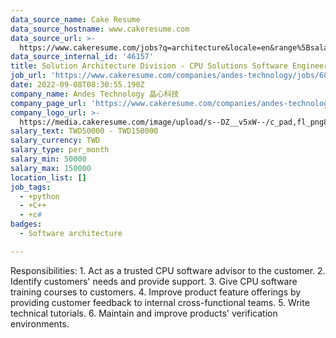 ```yaml
---
data_source_name: Cake Resume
data_source_hostname: www.cakeresume.com
data_source_url: >-
  https://www.cakeresume.com/jobs?q=architecture&locale=en&range%5Bsalary_range%5D%5Bmin%5D=1000000&page=4
data_source_internal_id: '46157'
title: Solution Architecture Division - CPU Solutions Software Engineer
job_url: 'https://www.cakeresume.com/companies/andes-technology/jobs/68e27b'
date: 2022-09-08T08:30:55.190Z
company_name: Andes Technology 晶心科技
company_page_url: 'https://www.cakeresume.com/companies/andes-technology'
company_logo_url: >-
  https://media.cakeresume.com/image/upload/s--DZ__v5xW--/c_pad,fl_png8,h_200,w_200/v1662349969/iqb0owanivsth9kwyzib.png
salary_text: TWD50000 - TWD150000
salary_currency: TWD
salary_type: per_month
salary_min: 50000
salary_max: 150000
location_list: []
job_tags:
  - +python
  - +C++
  - +c#
badges:
  - Software architecture

---
```


Responsibilities: 1. Act as a trusted CPU software advisor to the customer. 2. Identify customers' needs and provide support. 3. Give CPU software training courses to customers. 4. Improve product feature offerings by providing customer feedback to internal cross-functional teams. 5. Write technical tutorials. 6. Maintain and improve products' verification environments.